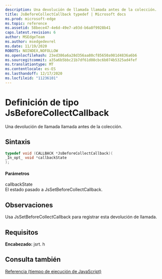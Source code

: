 ```yaml
---
description: Una devolución de llamada llamada antes de la colección.
title: JsBeforeCollectCallback typedef | Microsoft docs
ms.prod: microsoft-edge
ms.topic: reference
ms.assetid: 58bece47-4e6d-49e7-a93d-b6a8f9928b41
caps.latest.revision: 6
author: MSEdgeTeam
ms.author: msedgedevrel
ms.date: 11/19/2020
ROBOTS: NOINDEX,NOFOLLOW
ms.openlocfilehash: 23ed386a6a28d356aa80cf85650a981d4836a6b6
ms.sourcegitcommit: a35a6b5bbc21b7df61d08cbc6b074b5325ad4fef
ms.translationtype: MT
ms.contentlocale: es-ES
ms.lasthandoff: 12/17/2020
ms.locfileid: "11236101"
---
```

# Definición de tipo JsBeforeCollectCallback

Una devolución de llamada llamada antes de la colección.  
  
## Sintaxis  
  
```cpp  
typedef void (CALLBACK *JsBeforeCollectCallback)(  
_In_opt_ void *callbackState  
);  
```  
  
#### Parámetros  
 callbackState  
 El estado pasado a JsSetBeforeCollectCallback.  
  
## Observaciones  
 Usa JsSetBeforeCollectCallback para registrar esta devolución de llamada.  
  
## Requisitos  
 **Encabezado:** jsrt. h  
  
## Consulta también  
 [Referencia (tiempo de ejecución de JavaScript)](../chakra-hosting/reference-javascript-runtime.md)
